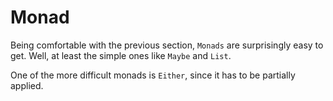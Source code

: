 # Monad
Being comfortable with the previous section, `Monads` are surprisingly easy to
get. Well, at least the simple ones like `Maybe` and `List`.

One of the more difficult monads is `Either`, since it has to be partially
applied.
